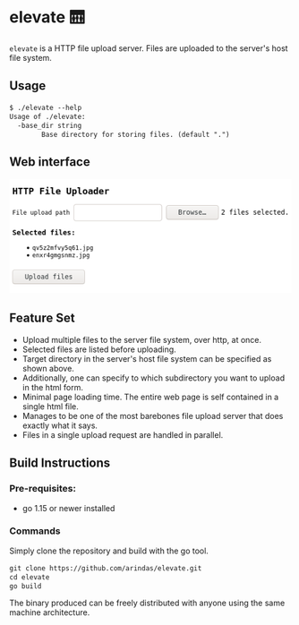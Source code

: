# elevate 🛗

`elevate` is a HTTP file upload server. Files are uploaded to the server's host file system.

## Usage
```
$ ./elevate --help
Usage of ./elevate:
  -base_dir string
        Base directory for storing files. (default ".")
```

## Web interface

![screenshot](./assets/screenshot.png)

## Feature Set

- Upload multiple files to the server file system, over http, at once.
- Selected files are listed before uploading.
- Target directory in the server's host file system can be specified as shown above.
- Additionally, one can specify to which subdirectory you want to upload in the html form.
- Minimal page loading time. The entire web page is self contained in a single html file.
- Manages to be one of the most barebones file upload server that does exactly what it says.
- Files in a single upload request are handled in parallel.

## Build Instructions

### Pre-requisites:

- go 1.15 or newer installed

### Commands
Simply clone the repository and build with the go tool.

```
git clone https://github.com/arindas/elevate.git
cd elevate
go build
```

The binary produced can be freely distributed with anyone using the same machine architecture.